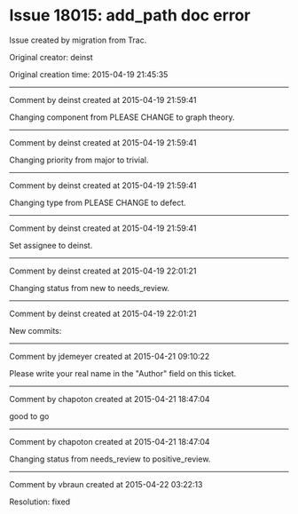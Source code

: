 # Issue 18015: add_path doc error

Issue created by migration from Trac.

Original creator: deinst

Original creation time: 2015-04-19 21:45:35




---

Comment by deinst created at 2015-04-19 21:59:41

Changing component from PLEASE CHANGE to graph theory.


---

Comment by deinst created at 2015-04-19 21:59:41

Changing priority from major to trivial.


---

Comment by deinst created at 2015-04-19 21:59:41

Changing type from PLEASE CHANGE to defect.


---

Comment by deinst created at 2015-04-19 21:59:41

Set assignee to deinst.


---

Comment by deinst created at 2015-04-19 22:01:21

Changing status from new to needs_review.


---

Comment by deinst created at 2015-04-19 22:01:21

New commits:


---

Comment by jdemeyer created at 2015-04-21 09:10:22

Please write your real name in the "Author" field on this ticket.


---

Comment by chapoton created at 2015-04-21 18:47:04

good to go


---

Comment by chapoton created at 2015-04-21 18:47:04

Changing status from needs_review to positive_review.


---

Comment by vbraun created at 2015-04-22 03:22:13

Resolution: fixed
